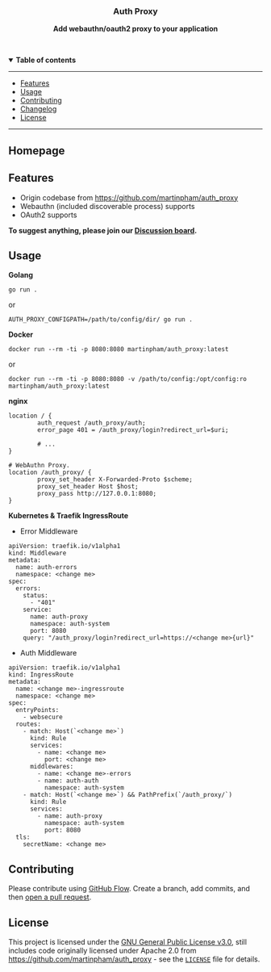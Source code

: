 <div align="center">
  <p>
    <h3>
      <b>
        Auth Proxy
      </b>
    </h3>
  </p>
  <p>
    <b>
      Add webauthn/oauth2 proxy to your application
    </b>
  </p>
  <p>

  </p>
  <br />
  <p>


  </p>
</div>

<details open>
  <summary><b>Table of contents</b></summary>

---

- [Features](#features)
- [Usage](#usage)
- [Contributing](#contributing)
- [Changelog](CHANGELOG.md)
- [License](#license)

---

</details>

## **Homepage**



## **Features**

- Origin codebase from https://github.com/martinpham/auth_proxy
- Webauthn (included discoverable process) supports
- OAuth2 supports

**To suggest anything, please join our [Discussion board](https://github.com/MartinPham/auth_proxy/discussions).**


## **Usage**

**Golang**
```
go run .
```
or
```
AUTH_PROXY_CONFIGPATH=/path/to/config/dir/ go run .
```

**Docker**
```
docker run --rm -ti -p 8080:8080 martinpham/auth_proxy:latest
```
or
```
docker run --rm -ti -p 8080:8080 -v /path/to/config:/opt/config:ro martinpham/auth_proxy:latest
```

**nginx**
```
location / {
        auth_request /auth_proxy/auth;
        error_page 401 = /auth_proxy/login?redirect_url=$uri;

        # ...
}

# WebAuthn Proxy.
location /auth_proxy/ {
        proxy_set_header X-Forwarded-Proto $scheme;
        proxy_set_header Host $host;
        proxy_pass http://127.0.0.1:8080;
}
```

**Kubernetes & Traefik IngressRoute**
- Error Middleware
```
apiVersion: traefik.io/v1alpha1
kind: Middleware
metadata:
  name: auth-errors
  namespace: <change me>
spec:
  errors:
    status:
      - "401"
    service:
      name: auth-proxy
      namespace: auth-system
      port: 8080
    query: "/auth_proxy/login?redirect_url=https://<change me>{url}"
```
- Auth Middleware
```
apiVersion: traefik.io/v1alpha1
kind: IngressRoute
metadata:
  name: <change me>-ingressroute
  namespace: <change me>
spec:
  entryPoints:
    - websecure
  routes:
    - match: Host(`<change me>`)
      kind: Rule
      services:
        - name: <change me>
          port: <change me>
      middlewares:
        - name: <change me>-errors
        - name: auth-auth
          namespace: auth-system
    - match: Host(`<change me>`) && PathPrefix(`/auth_proxy/`)
      kind: Rule
      services:
        - name: auth-proxy
          namespace: auth-system
          port: 8080
  tls:
    secretName: <change me>
```

## **Contributing**

Please contribute using [GitHub Flow](https://guides.github.com/introduction/flow). Create a branch, add commits, and then [open a pull request](https://github.com/MartinPham/auth_proxy/compare).



## **License**

This project is licensed under the [GNU General Public License v3.0](https://opensource.org/licenses/gpl-3.0.html), still includes code originally licensed under Apache 2.0 from https://github.com/martinpham/auth_proxy - see the [`LICENSE`](LICENSE) file for details.
